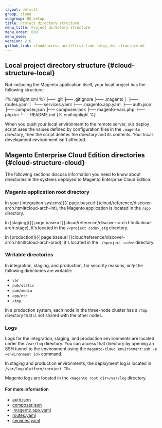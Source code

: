 ```yaml
---
layout: default
group: cloud
subgroup: 80_setup
title: Project directory structure
menu_title: Project directory structure
menu_order: 600
menu_node: 
version: 2.0
github_link: cloud/access-acct/first-time-setup_dir-structure.md
---
```


## Local project directory structure {#cloud-structure-local}
Not including the Magento application itself, your local project has the following structure:

{% highlight xml %}
├── .git
├── .gitignore
├── .magento
│   ├── routes.yaml
│   └── services.yaml
├── .magento.app.yaml
├── auth.json
├── composer.json
├── composer.lock
├── magento-vars.php
├── php.ini
└── README.md
{% endhighlight %}

<div class="bs-callout bs-callout-info" id="info">
  <p>When you push your local environment to the remote server, our deploy script uses the values defined by configuration files in the <code>.magento</code> directory, then the script deletes the directory and its contents. Your local development environment isn't affected.</p>
</div>

## Magento Enterprise Cloud Edition directories {#cloud-structure-cloud} 
The following sections discuss information you need to know about directories in the systems deployed to Magento Enterprise Cloud Edition.

### Magento application root directory
In your [integration systems]({{ page.baseurl }}cloud/reference/discover-arch.html#cloud-arch-int), the Magento application is located in the `/app` directory.

In [staging]({{ page.baseurl }}cloud/reference/discover-arch.html#cloud-arch-stage), it's located in the `/<project code>_stg` directory.

In [production]({{ page.baseurl }}cloud/reference/discover-arch.html#cloud-arch-prod), it's located in the ` /<project code>` directory.

### Writable directories
In integration, staging, and production, for security reasons, *only* the following directories are writable:

*	`var`
*	`pub/static`
*	`pub/media`
*	`app/etc`
*	`/tmp`

<div class="bs-callout bs-callout-info" id="info">
  <p>In a production system, each node in the three-node cluster has a <code>/tmp</code> directory that is not shared with the other nodes.</p>
</div>

### Logs
Logs for the integration, staging, and production environments are located under the `/var/log` directory. You can access that directory by opening an SSH tunnel to the environment using the `magento-cloud environment:ssh -e <environment id>` command.

In staging and production environments, the deployment log is located in `/var/log/platform/<project ID>`.

Magento logs are located in the `<magento root dir>/var/log` directory.

#### For more information

*	[auth.json]({{page.baseurl}}cloud/access-acct/first-time-setup_template.html)
*	[composer.json]()
*	[.magento.app.yaml]({{page.baseurl}}cloud/project/project-conf-files_magento-app.html)
*	[routes.yaml]({{page.baseurl}}cloud/project/project-conf-files_routes.html)
*	[services.yaml]({{page.baseurl}}cloud/project/project-conf-files_services.html)
